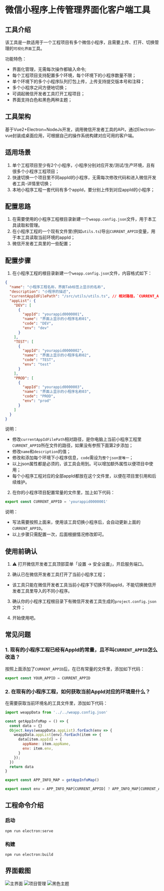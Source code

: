 # 微信小程序上传管理界面化客户端工具

## 工具介绍
该工具是一款适用于一个工程项目有多个微信小程序，且需要上传、打开、切换管理的`可视化界面`工具。

功能特色：
* 界面化管理，无需每次操作都输入命令;
* 每个工程项目支持配置多个环境，每个环境下的小程序数量不限；
* 单个环境下的多个小程序队列打包上传，上传支持提交版本号和注释；
* 多个小程序之间方便地切换；
* 可调起微信开发者工具打开工程项目；
* 界面支持白色和黑色两种主题；

## 工具架构
基于Vue2+Electron+NodeJs开发，调用微信开发者工具的API，通过Electron-vue封装成桌面应用，可根据自己的操作系统构建对应可用的客户端。

## 适用场景
1. 单个工程项目至少有2个小程序，小程序分别对应开发/测试/生产环境，且有很多个小程序工程项目；
2. 快速切换一个项目里不同appId的小程序，无需每次修改代码和进入微信开发者工具-详情里切换；
3. 本地小程序工程一套代码有多个appId，要分别上传到对应appId的小程序；

## 配置思路
1. 在需要使用的小程序工程根目录新建一个`weapp.config.json`文件，用于本工具读取和管理。
2. 在小程序工程的一个现有文件里(例如`utils.ts`)导出`CURRENT_APPID`变量，用于本工具读取当前环境的appId；
3. 微信开发者工具里的一些配置；

## 配置步骤
1. 在小程序工程的根目录新建一个`weapp.config.json`文件，内容格式如下：
```json
{
  "name": "小程序工程名称，界面Tab标签上显示的名称",
  "description": "小程序的描述",
  "currentAppIdFilePath": "/src/utils/utils.ts", // 相对路径，`CURRENT_APPID`变量所在的文件路径
  "appList": {
    "DEV": [
      {
        "appId": "yourappid0000001",
        "name": "界面上显示的小程序名称01",
        "code": "DEV",
        "env": "dev"
      }
    ],
    "TEST": [
      {
        "appId": "yourappid0000002",
        "name": "界面上显示的小程序名称02",
        "code": "TEST",
        "env": "test"
      }
    ],
    "PROD": [
      {
        "appId": "yourappid0000003",
        "name": "界面上显示的小程序名称03",
        "code": "PROD",
        "env": "prod"
      }
    ]
  }
}
```
说明：
  * 修改`currentAppIdFilePath`相对路径，是你电脑上当前小程序工程里`CURRENT_APPID`所在文件的路径，如果没有参照下面第2步添加；
  * 修改`name`和`description`的值；
  * 修改和添加每个环境下小程序信息，`code`需设为`整个json里唯一`；
  * 以上json属性都是必须的，该工具会用到。可以增加额外属性以便项目中使用；
  * 每个小程序工程对应的全部appId都放在这个文件里，以便在项目里引用和后续维护。

2. 在你的小程序项目配置常量的文件里，加上如下代码：
```js
export const CURRENT_APPID = 'yourappid0000001'
```
说明：
 * 写法需要按照上面来，使用该工具切换小程序后，会自动更新上面的`CURRENT_APPID`。
 * 以上步骤只需配置一次，后面根据情况修改即可。


## 使用前确认
1. ⚠ 打开微信开发者工具顶部菜单「设置 -> 安全设置」，开启服务端口。

2. 确认已在微信开发者工具打开了当前小程序工程；
 * 该工具只能在微信开发者工具当前小程序下切换不同appId，不能切换微信开发者工具里导入的不同小程序。

3. 确认你的小程序工程根目录下有微信开发者工具生成的`project.config.json`文件；

4. 开始使用吧。


## 常见问题

### 1. 现有的小程序工程已经有AppId的常量，且不叫`CURRENT_APPID`怎么改造？

按照上面添加了`CURRENT_APPID`后，在已有常量的文件里，添加如下代码：
```js
export const YOUR_APPID = CURRENT_APPID
```

### 2. 在现有的小程序工程，如何获取当前AppId对应的环境是什么？

在需要获取当前环境名的工具文件里，添加如下代码：
```js
import weappData from '../../weapp.config.json'

const getAppInfoMap = () => {
  const data = {}
  Object.keys(weappData.appList).forEach(env => {
    weappData.appList[env].forEach(item => {
      data[item.appId] = {
        appName: item.appName,
        env: item.env,
      }
    });
  })
  return data
}

export const APP_INFO_MAP = getAppInfoMap()

export const env = APP_INFO_MAP[CURRENT_APPID] ? APP_INFO_MAP[CURRENT_APPID].env : 'test'
```


## 工程命令介绍

### 启动
```
npm run electron:serve
```

### 构建
```
npm run electron:build
```

## 界面截图
![主界面](./screenshots/01.jpg)
![项目管理](./screenshots/02.jpg)
![黑色主题](./screenshots/03.jpg)

